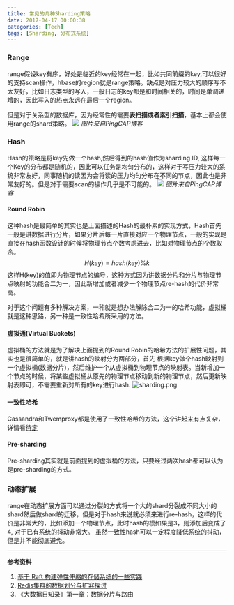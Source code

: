 ```yaml
---
title: 常见的几种Sharding策略
date: 2017-04-17 00:00:38
categories: [Tech]
tags: [Sharding, 分布式系统]
---
```

### Range
range假设key有序，好处是临近的key经常在一起，比如共同前缀的key,可以很好的支持scan操作，hbase的region就是range策略。缺点是对压力较大的顺序写不太友好，比如日志类型的写入，一般日志的key都是和时间相关的，时间是单调递增的，因此写入的热点永远在最后一个region。

但是对于关系型的数据库，因为经常性的需要**表扫描或者索引扫描**，基本上都会使用range的shard策略。
![](http://static.zybuluo.com/zyytop/5h4vfs0g6t7y3609lbuslozw/屏幕快照_2016-10-13_下午4.40.22.png)
*图片来自PingCAP博客*

### Hash
Hash的策略是将key先做一个hash,然后得到的hash值作为sharding ID, 这样每一个Key的分布都是随机的，因此可以任务是均匀分布的，这样对于写压力较大的系统非常友好，同事随机的读因为会将读的压力均匀分布在不同的节点，因此也是非常友好的。但是对于需要scan的操作几乎是不可能的。
![](http://static.zybuluo.com/zyytop/8kaltq5ww337kgxq63asdbnz/屏幕快照_2016-10-19_下午6.14.37.png)
*图片来自PingCAP博客*
#### Round Robin
这种hash是最简单的其实也是上面描述的Hash的最朴素的实现方式，Hash首先一般是讲数据进行分片，如果分片后每一片直接对应一个物理节点，一般的实现是直接在hash函数设计的时候将物理节点个数考虑进去，比如对物理节点的个数取余。
$$H(key) = hash(key) \%  k$$
这样H(key)的值即为物理节点的编号，这种方式因为讲数据分片和分片与物理节点映射的功能合二为一，因此新增加或者减少一个物理节点re-hash的代价非常高。

对于这个问题有多种解决方案，一种就是想办法解除合二为一的哈希功能，虚拟桶就是这种思路，另一种是一致性哈希所采用的方法。

#### 虚拟通(Virtual Buckets)
虚拟桶的方法就是为了解决上面提到的Round Robin的哈希方法的扩展性问题，其实也是很简单的，就是讲hash的映射分为两部分，首先 根据key做个hash映射到一个虚拟桶(数据分片)，然后维护一个从虚拟桶到物理节点的映射表。当新增加一个节点的时候，将某些虚拟桶从原先的物理节点移动到新的物理节点，然后更新映射表即可，不需要重新对所有的key进行hash.
![sharding.png](/images/archive/blog/images/sharding.png)
#### 一致性哈希
Cassandra和Twemproxy都是使用了一致性哈希的方法，这个讲起来有点复杂，详情看[待定]()

#### Pre-sharding
Pre-sharding其实就是前面提到的虚拟桶的方法，只要经过两次hash都可以认为是pre-sharding的方式。

### 动态扩展
range在动态扩展方面可以通过分裂的方式将一个大的shard分裂成不同大小的shard然后做shard的迁移，但是对于hash来说就必须来进行re-hash，这样的代价是非常大的，比如添加一个物理节点，此时hash的模如果是3，则添加后变成了4, 对于已有系统的抖动非常大。 虽然一致性hash可以一定程度降低系统的抖动，但是并不能彻底避免。


----
**参考资料**
1. [基于 Raft 构建弹性伸缩的存储系统的一些实践](https://pingcap.com/blog-building-distributed-db-with-raft-zh)
2. [Redis集群的数据划分与扩容探讨](http://engineering.xueqiu.com/blog/2014/12/26/redis-capacity-planning/)
3. 《大数据日知录》第一章：数据分片与路由